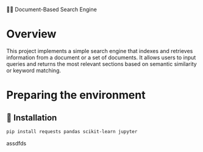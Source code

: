 🕵️‍♂️ Document-Based Search Engine

# Overview
This project implements a simple search engine that indexes and retrieves information from a document or a set of documents. It allows users to input queries and returns the most relevant sections based on semantic similarity or keyword matching.

# Preparing the environment

## 🚀 Installation

```bash
pip install requests pandas scikit-learn jupyter
```

assdfds


